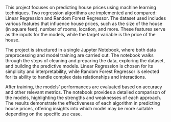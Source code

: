 This project focuses on predicting house prices using machine learning techniques. Two regression algorithms are implemented and compared: Linear Regression and Random Forest Regressor. The dataset used includes various features that influence house prices, such as the size of the house (in square feet), number of rooms, location, and more. These features serve as the inputs for the models, while the target variable is the price of the house.

The project is structured in a single Jupyter Notebook, where both data preprocessing and model training are carried out. The notebook walks through the steps of cleaning and preparing the data, exploring the dataset, and building the predictive models. Linear Regression is chosen for its simplicity and interpretability, while Random Forest Regressor is selected for its ability to handle complex data relationships and interactions.

After training, the models' performances are evaluated based on accuracy and other relevant metrics. The notebook provides a detailed comparison of the models, highlighting the strengths and weaknesses of each approach. The results demonstrate the effectiveness of each algorithm in predicting house prices, offering insights into which model may be more suitable depending on the specific use case.
